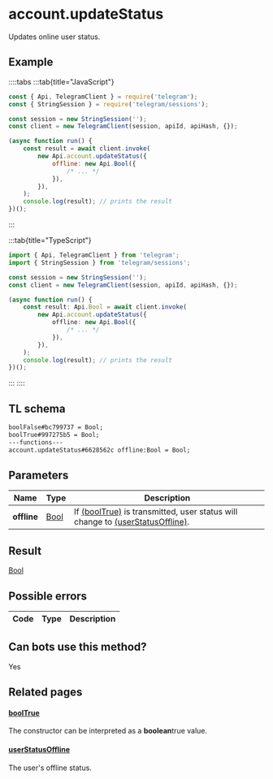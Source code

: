# account.updateStatus

Updates online user status.

## Example

::::tabs
:::tab{title="JavaScript"}

```js
const { Api, TelegramClient } = require('telegram');
const { StringSession } = require('telegram/sessions');

const session = new StringSession('');
const client = new TelegramClient(session, apiId, apiHash, {});

(async function run() {
    const result = await client.invoke(
        new Api.account.updateStatus({
            offline: new Api.Bool({
                /* ... */
            }),
        }),
    );
    console.log(result); // prints the result
})();
```

:::

:::tab{title="TypeScript"}

```ts
import { Api, TelegramClient } from 'telegram';
import { StringSession } from 'telegram/sessions';

const session = new StringSession('');
const client = new TelegramClient(session, apiId, apiHash, {});

(async function run() {
    const result: Api.Bool = await client.invoke(
        new Api.account.updateStatus({
            offline: new Api.Bool({
                /* ... */
            }),
        }),
    );
    console.log(result); // prints the result
})();
```

:::
::::

## TL schema

```txt
boolFalse#bc799737 = Bool;
boolTrue#997275b5 = Bool;
---functions---
account.updateStatus#6628562c offline:Bool = Bool;
```

## Parameters

|    Name     | Type                                        | Description                                                                                                                                                                                |
| :---------: | ------------------------------------------- | ------------------------------------------------------------------------------------------------------------------------------------------------------------------------------------------ |
| **offline** | [Bool](https://core.telegram.org/type/Bool) | If [(boolTrue)](https://core.telegram.org/constructor/boolTrue) is transmitted, user status will change to [(userStatusOffline)](https://core.telegram.org/constructor/userStatusOffline). |

## Result

[Bool](https://core.telegram.org/type/Bool)

## Possible errors

| Code | Type | Description |
| :--: | ---- | ----------- |

## Can bots use this method?

Yes

## Related pages

#### [boolTrue](https://core.telegram.org/constructor/boolTrue)

The constructor can be interpreted as a **boolean**true value.

#### [userStatusOffline](https://core.telegram.org/constructor/userStatusOffline)

The user's offline status.
